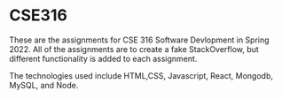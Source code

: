 # CSE316

These are the assignments for CSE 316 Software Devlopment in Spring 2022. All of the assignments are to create a fake StackOverflow, but different functionality is added
to each assignment. 

The technologies used include HTML,CSS, Javascript, React, Mongodb, MySQL, and Node.
